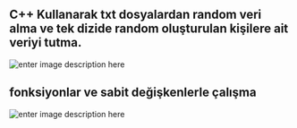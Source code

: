 
## C++ Kullanarak txt dosyalardan random veri alma ve tek dizide random oluşturulan kişilere ait veriyi tutma.
![enter image description here](https://i.ibb.co/gg1q6Fh/main.png)
## fonksiyonlar ve sabit değişkenlerle çalışma
![enter image description here](https://i.ibb.co/n8BBqxt/add.png)
